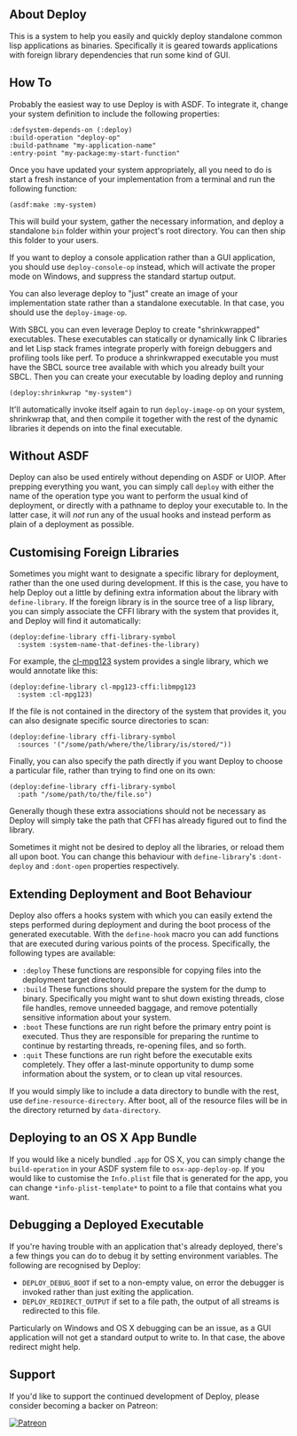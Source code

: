 ## About Deploy
This is a system to help you easily and quickly deploy standalone common lisp applications as binaries. Specifically it is geared towards applications with foreign library dependencies that run some kind of GUI.

## How To
Probably the easiest way to use Deploy is with ASDF. To integrate it, change your system definition to include the following properties:

    :defsystem-depends-on (:deploy)
    :build-operation "deploy-op"
    :build-pathname "my-application-name"
    :entry-point "my-package:my-start-function"

Once you have updated your system appropriately, all you need to do is start a fresh instance of your implementation from a terminal and run the following function:

    (asdf:make :my-system)

This will build your system, gather the necessary information, and deploy a standalone `bin` folder within your project's root directory. You can then ship this folder to your users.

If you want to deploy a console application rather than a GUI application, you should use ``deploy-console-op`` instead, which will activate the proper mode on Windows, and suppress the standard startup output.

You can also leverage deploy to "just" create an image of your implementation state rather than a standalone executable. In that case, you should use the ``deploy-image-op``.

With SBCL you can even leverage Deploy to create "shrinkwrapped" executables. These executables can statically or dynamically link C libraries and let Lisp stack frames integrate properly with foreign debuggers and profiling tools like perf. To produce a shrinkwrapped executable you must have the SBCL source tree available with which you already built your SBCL. Then you can create your executable by loading deploy and running

    (deploy:shrinkwrap "my-system")

It'll automatically invoke itself again to run ``deploy-image-op`` on your system, shrinkwrap that, and then compile it together with the rest of the dynamic libraries it depends on into the final executable.

## Without ASDF
Deploy can also be used entirely without depending on ASDF or UIOP. After prepping everything you want, you can simply call ``deploy`` with either the name of the operation type you want to perform the usual kind of deployment, or directly with a pathname to deploy your executable to. In the latter case, it will *not* run any of the usual hooks and instead perform as plain of a deployment as possible.

## Customising Foreign Libraries
Sometimes you might want to designate a specific library for deployment, rather than the one used during development. If this is the case, you have to help Deploy out a little by defining extra information about the library with `define-library`. If the foreign library is in the source tree of a lisp library, you can simply associate the CFFI library with the system that provides it, and Deploy will find it automatically:

    (deploy:define-library cffi-library-symbol
      :system :system-name-that-defines-the-library)

For example, the [cl-mpg123](https://github.com/Shirakumo/cl-mpg123) system provides a single library, which we would annotate like this:

    (deploy:define-library cl-mpg123-cffi:libmpg123
      :system :cl-mpg123)

If the file is not contained in the directory of the system that provides it, you can also designate specific source directories to scan:

    (deploy:define-library cffi-library-symbol
      :sources '("/some/path/where/the/library/is/stored/")) 

Finally, you can also specify the path directly if you want Deploy to choose a particular file, rather than trying to find one on its own:

    (deploy:define-library cffi-library-symbol
      :path "/some/path/to/the/file.so")

Generally though these extra associations should not be necessary as Deploy will simply take the path that CFFI has already figured out to find the library.

Sometimes it might not be desired to deploy all the libraries, or reload them all upon boot. You can change this behaviour with `define-library`'s `:dont-deploy` and `:dont-open` properties respectively.

## Extending Deployment and Boot Behaviour
Deploy also offers a hooks system with which you can easily extend the steps performed during deployment and during the boot process of the generated executable. With the `define-hook` macro you can add functions that are executed during various points of the process. Specifically, the following types are available:

* `:deploy` These functions are responsible for copying files into the deployment target directory.
* `:build` These functions should prepare the system for the dump to binary. Specifically you might want to shut down existing threads, close file handles, remove unneeded baggage, and remove potentially sensitive information about your system.
* `:boot` These functions are run right before the primary entry point is executed. Thus they are responsible for preparing the runtime to continue by restarting threads, re-opening files, and so forth.
* `:quit` These functions are run right before the executable exits completely. They offer a last-minute opportunity to dump some information about the system, or to clean up vital resources.

If you would simply like to include a data directory to bundle with the rest, use `define-resource-directory`. After boot, all of the resource files will be in the directory returned by `data-directory`.

## Deploying to an OS X App Bundle
If you would like a nicely bundled `.app` for OS X, you can simply change the `build-operation` in your ASDF system file to `osx-app-deploy-op`. If you would like to customise the `Info.plist` file that is generated for the app, you can change `*info-plist-template*` to point to a file that contains what you want.

## Debugging a Deployed Executable
If you're having trouble with an application that's already deployed, there's a few things you can do to debug it by setting environment variables. The following are recognised by Deploy:

* `DEPLOY_DEBUG_BOOT` if set to a non-empty value, on error the debugger is invoked rather than just exiting the application.
* `DEPLOY_REDIRECT_OUTPUT` if set to a file path, the output of all streams is redirected to this file.

Particularly on Windows and OS X debugging can be an issue, as a GUI application will not get a standard output to write to. In that case, the above redirect might help.

## Support
If you'd like to support the continued development of Deploy, please consider becoming a backer on Patreon:

<a href="https://patreon.com/shinmera">
  <img alt="Patreon" src="https://filebox.tymoon.eu//file/TWpjeU9RPT0=" />
</a>
